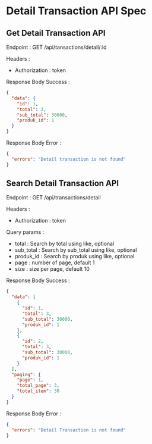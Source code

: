 # Detail Transaction API Spec

## Get Detail Transaction API

Endpoint : GET /api/tansactions/detail/:id

Headers :

- Authorization : token

Response Body Success :

```json
{
  "data": {
    "id": 1,
    "total": 3,
    "sub_total": 30000,
    "produk_id": 1
  }
}
```

Response Body Error :

```json
{
  "errors": "Detail transaction is not found"
}
```

## Search Detail Transaction API

Endpoint : GET /api/transactions/detail

Headers :

- Authorization : token

Query params :

- total : Search by total using like, optional
- sub_total : Search by sub_total using like, optional
- produk_id : Search by produk using like, optional
- page : number of page, default 1
- size : size per page, default 10

Response Body Success :

```json
{
  "data": [
    {
      "id": 1,
      "total": 3,
      "sub_total": 30000,
      "produk_id": 1
    },
    {
      "id": 2,
      "total": 3,
      "sub_total": 30000,
      "produk_id": 1
    }
  ],
  "paging": {
    "page": 1,
    "total_page": 3,
    "total_item": 30
  }
}
```

Response Body Error :

```json
{
  "errors": "Detail Transaction is not found"
}
```
